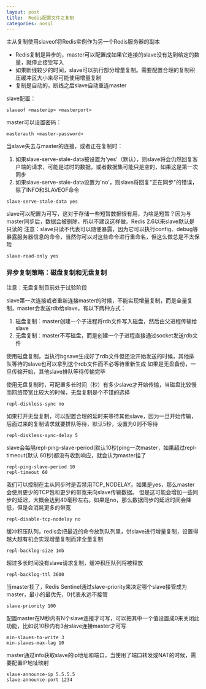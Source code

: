 ```yaml
---
layout: post
title:  Redis配置文件之复制
categories: nosql
---
```


主从复制使用slaveof将Redis实例作为另一个Redis服务器的副本

- Redis复制是异步的，master可以配置成如果它连接的slave没有达到给定的数量，就停止接受写入
- 如果断线较少的时间，slave可以执行部分增量复制。需要配置合理的复制积压缓冲区大小来尽可能使用增量复制
- 复制是自动的，断线之后slave自动重连master

slave配置：
```
slaveof <masterip> <masterport>
```

master可以设置密码：
```
masterauth <master-password>
```

当slave失去与master的连接，或者正在复制时：
1. 如果slave-serve-stale-data被设置为'yes'（默认），则slave将会仍然回复客户端的请求，可能是过时的数据，或者数据集可能只是空的，如果这是第一次同步
2. 如果slave-serve-stale-data设置为'no'，则slave将回复"正在同步"的错误，除了INFO和SLAVEOF命令
```
slave-serve-stale-data yes
```

slave可以配置为可写，这对于存储一些短暂数据很有用，为啥是短暂？因为与master同步后，数据会被删除，所以不建议这样做。Redis 2.6以来slave默认是只读的
注意：slave只读不代表可以随便暴露，因为它可以执行config、debug等暴露服务器信息的命令，当然你可以对这些命令进行重命名，但这么做总是不太保险
```
slave-read-only yes
```

### 异步复制策略：磁盘复制和无盘复制
注意：无盘复制目前处于试验阶段

slave第一次连接或者重新连接master的时候，不能实现增量复制，而是全量复制，master会发送rdb给slave，有以下两种方式：
1. 磁盘复制：master创建一个子进程将rdb文件写入磁盘，然后由父进程传输给slave
2. 无盘复制：master不写磁盘，而是创建一个子进程直接通过socket发送rdb文件

使用磁盘复制，当执行bgsave生成好了rdb文件但还没开始发送的时候，其他排队等待的slave也可以拿到这个rdb文件而不必等待重新生成
如果是无盘备份，一旦传输开始，其他slave排队等待传输完毕

使用无盘复制时，可配置多长时间（秒）有多少slave才开始传输，当磁盘比较慢而网络带宽比较大的时候，无盘复制是个不错的选择
```
repl-diskless-sync no
```

如果打开无盘复制，可以配置合理的延时来等待其他slave，因为一旦开始传输，后面过来的复制请求就要排队等待，默认5秒，设置为0则不等待
```
repl-diskless-sync-delay 5
```

slave会每隔repl-ping-slave-period(默认10秒)ping一次master，如果超过repl-timeout(默认 60秒)都没有收到响应，就会认为master挂了
```
repl-ping-slave-period 10
repl-timeout 60
```

我们可以控制在主从同步时是否禁用TCP_NODELAY。如果是yes，那么master会使用更少的TCP包和更少的带宽来向slave传输数据。
但是这可能会增加一些同步的延迟，大概会达到40毫秒左右。如果是no，那么数据同步的延迟时间会降低，但是会消耗更多的带宽
```
repl-disable-tcp-nodelay no
```

缓冲积压队列，redis会把最近的命令放到队列里，供slave进行增量复制，设置得越大越有机会实现增量复制而非全量复制
```
repl-backlog-size 1mb
```

超过多长时间没有slave请求复制，缓冲积压队列将被释放
```
repl-backlog-ttl 3600
```

当master挂了，Redis Sentinel通过slave-priority来决定哪个slave接管成为master，最小的最优先，0代表永远不接管
```
slave-priority 100
```

配置master在M秒内有N个slave连接才可写，可以把其中一个值设置成0来关闭此功能，比如说10秒内有3台slave连接master才可写
```
min-slaves-to-write 3
min-slaves-max-lag 10
```

master通过info获取slave的ip地址和端口，当使用了端口转发或NAT的时候，需要配置IP地址映射
```
slave-announce-ip 5.5.5.5
slave-announce-port 1234
```